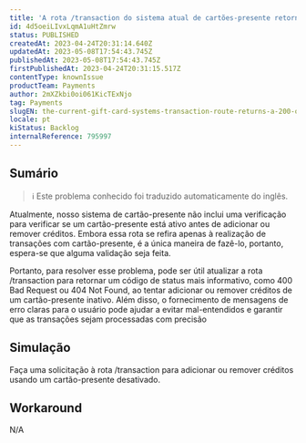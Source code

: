 ```yaml
---
title: 'A rota /transaction do sistema atual de cartões-presente retorna um código de status 200 OK ao adicionar ou remover créditos, mesmo que o cartão esteja inativo.'
id: 4d5oeiLIvxLqmA1uHtZmrw
status: PUBLISHED
createdAt: 2023-04-24T20:31:14.640Z
updatedAt: 2023-05-08T17:54:43.745Z
publishedAt: 2023-05-08T17:54:43.745Z
firstPublishedAt: 2023-04-24T20:31:15.517Z
contentType: knownIssue
productTeam: Payments
author: 2mXZkbi0oi061KicTExNjo
tag: Payments
slugEN: the-current-gift-card-systems-transaction-route-returns-a-200-ok-status-code-when-adding-or-removing-credits-even-if-the-card-is-inactive
locale: pt
kiStatus: Backlog
internalReference: 795997
---
```


## Sumário

>ℹ️ Este problema conhecido foi traduzido automaticamente do inglês.


Atualmente, nosso sistema de cartão-presente não inclui uma verificação para verificar se um cartão-presente está ativo antes de adicionar ou remover créditos. Embora essa rota se refira apenas à realização de transações com cartão-presente, é a única maneira de fazê-lo, portanto, espera-se que alguma validação seja feita.

Portanto, para resolver esse problema, pode ser útil atualizar a rota /transaction para retornar um código de status mais informativo, como 400 Bad Request ou 404 Not Found, ao tentar adicionar ou remover créditos de um cartão-presente inativo. Além disso, o fornecimento de mensagens de erro claras para o usuário pode ajudar a evitar mal-entendidos e garantir que as transações sejam processadas com precisão

## Simulação


Faça uma solicitação à rota /transaction para adicionar ou remover créditos usando um cartão-presente desativado.



## Workaround


N/A





